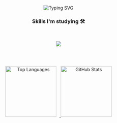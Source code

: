 <div align="center">
  <!--
![header](https://capsule-render.vercel.app/api?type=Venom&color=gradient&height=160&section=header&text=Hi!%20I'm%20Ming!&fontAlign=50&fontAlignY=70&fontSize=90&fontColor=ffc72e&animation=scaleIn)


<div align="center">
<br>
<br>
<br>
-->

<p align="center">
  <img src="https://readme-typing-svg.demolab.com?font=Fira+Code&pause=1000&color=f54597&width=435&lines=Welcome+to+my+GitHub!+I'm+Ming+:)" alt="Typing SVG" />
</p>



<h3>Skills I'm studying 🛠️</h3>
<br/>
<p align="center">
  <a href="https://skillicons.dev">
    <img src="https://skillicons.dev/icons?i=java,spring,html,css,js,docker,jenkins,redis,mysql" />
  </a>
</p>

<!-- <img src="https://img.shields.io/badge/JAVA-0084d1?style=flat-square&logo=JAVA&logoColor=white"/> <img src="https://img.shields.io/badge/SRPING-6DB33F?style=flat-square&logo=SPRING&logoColor=white"/> <img src="https://img.shields.io/badge/Jenkins-D24939?style=flat-square&logo=Jenkins&logoColor=white"/> 
<img src="https://img.shields.io/badge/docker-007396?style=flat-square&logo=docker&logoColor=#2496ED"/> 

<img src="https://img.shields.io/badge/HTML5-E34F26?style=flat-square&logo=HTML5&logoColor=white"/>  <img src="https://img.shields.io/badge/CSS3-1572B6?style=flat-square&logo=CSS3&logoColor=white"/>  <img src="https://img.shields.io/badge/JAVASCRIPT-F7DF1E?style=flat-square&logo=JavaScript&logoColor=white"/> -->
<br/><br/>

<div align="center">
  <a href="https://github.com/anuraghazra/github-readme-stats">
    <img 
      src="https://github-readme-stats.vercel.app/api/top-langs/?username=6uiwj&theme=radical&layout=compact&card_width=340" 
      alt="Top Languages"
      height="160"
      style="margin-right: 10px;"
    />
  </a>
  
  <a href="https://github.com/anuraghazra/github-readme-stats">
    <img 
      src="https://github-readme-stats.vercel.app/api?username=6uiwj&show_icons=true&theme=tokyonight&line_height=25" 
      alt="GitHub Stats"
      height="160"
    />
  </a>
</div>


<!--

[![Solved.ac Profile](http://mazassumnida.wtf/api/v2/generate_badge?boj=oterges)](https://solved.ac/oterges/) -->

